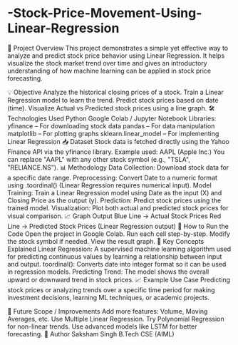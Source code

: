 # -Stock-Price-Movement-Using-Linear-Regression
📌 Project Overview
This project demonstrates a simple yet effective way to analyze and predict stock price behavior using Linear Regression. It helps visualize the stock market trend over time and gives an introductory understanding of how machine learning can be applied in stock price forecasting.

💡 Objective
Analyze the historical closing prices of a stock.
Train a Linear Regression model to learn the trend.
Predict stock prices based on date (time).
Visualize Actual vs Predicted stock prices using a line graph.
🛠️ Technologies Used
Python
Google Colab / Jupyter Notebook
Libraries:
yfinance – For downloading stock data
pandas – For data manipulation
matplotlib – For plotting graphs
sklearn.linear_model – For implementing Linear Regression
📥 Dataset
Stock data is fetched directly using the Yahoo Finance API via the yfinance library.
Example used: AAPL (Apple Inc.)
You can replace "AAPL" with any other stock symbol (e.g., "TSLA", "RELIANCE.NS").
📊 Methodology
Data Collection: Download stock data for a specific date range.
Preprocessing:
Convert Date to a numeric format using .toordinal() (Linear Regression requires numerical input).
Model Training:
Train a Linear Regression model using Date as the input (X) and Closing Price as the output (y).
Prediction:
Predict stock prices using the trained model.
Visualization:
Plot both actual and predicted stock prices for visual comparison.
📈 Graph Output
Blue Line → Actual Stock Prices
Red Line → Predicted Stock Prices (Linear Regression output)
📂 How to Run the Code
Open the project in Google Colab.
Run each cell step-by-step.
Modify the stock symbol if needed.
View the result graph.
📌 Key Concepts Explained
Linear Regression: A supervised machine learning algorithm used for predicting continuous values by learning a relationship between input and output.
toordinal(): Converts date into integer format so it can be used in regression models.
Predicting Trend: The model shows the overall upward or downward trend in stock prices.
📈 Example Use Case
Predicting stock prices or analyzing trends over a specific time period for making investment decisions, learning ML techniques, or academic projects.

🔁 Future Scope / Improvements
Add more features: Volume, Moving Averages, etc.
Use Multiple Linear Regression.
Try Polynomial Regression for non-linear trends.
Use advanced models like LSTM for better forecasting.
🙌 Author
Saksham Singh
B.Tech CSE (AIML)
